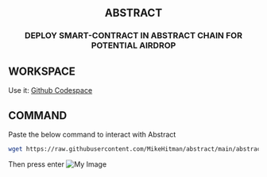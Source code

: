 <h2 align=center>ABSTRACT</h1l2>
<h3 align=center>DEPLOY SMART-CONTRACT IN ABSTRACT CHAIN FOR POTENTIAL AIRDROP</h1l2>

## WORKSPACE
Use it: [Github Codespace](https://github.com/codespaces)
## COMMAND
Paste the below command to interact with Abstract

```bash
wget https://raw.githubusercontent.com/MikeHitman/abstract/main/abstract.sh && chmod +x abstract.sh && ./abstract.sh
```

Then press enter
![My Image](repo.jpg)

